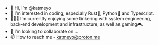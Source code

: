 - 👋 Hi, I’m @katmeyo
- 👀 I’m interested in coding, especially Rust🦀, Python🐍 and Typescript.
- 👨🏻‍🎓 I’m currently enjoying some tinkering with system engineering, back-end development and infrastructure; as well as gaming🎮.
- 🌱 I’m looking to collaborate on ...
- 📫 How to reach me - katmeyo@proton.me

<!---
"It's gonna take a long time. You must continue even if you
can't make immediate results. NEVER GIVE UP ."
--->
